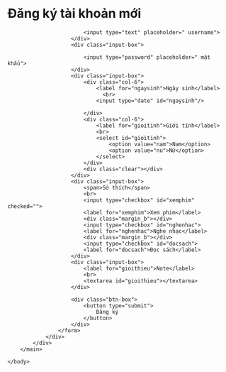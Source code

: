 <!DOCTYPE html>
<html>
    <link rel="stylesheet" type="text/css" href="style.css">
    <body>
        <header>
            <div class="container">
            </div>
        </header>
        <main>
            <div class="container">
                <div class="register-form">
                    <form action="" method="post">
                        <h1>Đăng ký tài khoản mới</h1>
                        <div class="input-box">

                            <input type="text" placeholder=" username">
                        </div>
                        <div class="input-box">

                            <input type="password" placeholder=" mật khẩu">
                        </div>
                        <div class="input-box">
                            <div class="col-6">
                                <label for="ngaysinh">Ngày sinh</label>
                                  <br>
                                <input type="date" id="ngaysinh"/>

                            </div>
                            <div class="col-6">
                                <label for="gioitinh">Giới tính</label>
                                <br>
                                <select id="gioitinh">
                                    <option value="nam">Nam</option>
                                    <option value="nu">Nữ</option>
                                </select>
                            </div>
                            <div class="clear"></div>
                        </div>
                        <div class="input-box">
                            <span>Sở thích</span>
                            <br>
                            <input type="checkbox" id="xemphim" checked=""> 
                            <label for="xemphim">Xem phim</label>
                            <div class="margin_b"></div>
                            <input type="checkbox" id="nghenhac"> 
                            <label for="nghenhac">Nghe nhạc</label>
                            <div class="margin_b"></div>
                            <input type="checkbox" id="docsach"> 
                            <label for="docsach">Đọc sách</label>
                        </div>
                        <div class="input-box">
                            <label for="gioithieu">Note</label>
                            <br>
                            <textarea id="gioithieu"></textarea>
                        </div>
                        
                        <div class="btn-box">
                            <button type="submit">
                                Đăng ký
                            </button>
                        </div>
                    </form>
                </div>
            </div>
        </main>
     
    </body>
</html>
